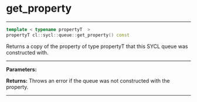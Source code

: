 # get_property

---

```cpp
template < typename propertyT  >
propertyT cl::sycl::queue::get_property() const
```


Returns a copy of the property of type propertyT that this SYCL queue was constructed with. 


---
**Parameters:**

**Returns:** Throws an error if the queue was not constructed with the property. 

---

